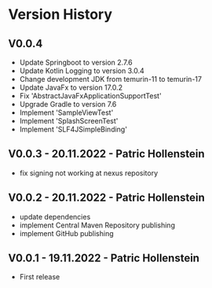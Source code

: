 # Version History

## V0.0.4

* Update Springboot to version 2.7.6
* Update Kotlin Logging to version 3.0.4
* Change development JDK from temurin-11 to temurin-17
* Update JavaFx to version 17.0.2
* Fix 'AbstractJavaFxApplicationSupportTest'
* Upgrade Gradle to version 7.6
* Implement 'SampleViewTest'
* Implement 'SplashScreenTest'
* Implement 'SLF4JSimpleBinding'

## V0.0.3 - 20.11.2022 - Patric Hollenstein

* fix signing not working at nexus repository

## V0.0.2 - 20.11.2022 - Patric Hollenstein

* update dependencies
* implement Central Maven Repository publishing
* implement GitHub publishing

## V0.0.1 - 19.11.2022 - Patric Hollenstein

* First release
